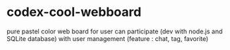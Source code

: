 # codex-cool-webboard
pure pastel color web board for user can participate (dev with node.js and SQLite database) with user management (feature : chat, tag, favorite)
